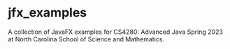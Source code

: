 # jfx_examples

A collection of JavaFX examples for CS4280: Advanced Java Spring 2023 at North Carolina School of Science and Mathematics.
